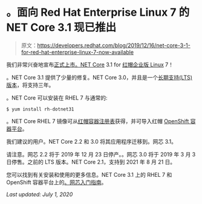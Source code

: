 # 。面向 Red Hat Enterprise Linux 7 的 NET Core 3.1 现已推出

> 原文：<https://developers.redhat.com/blog/2019/12/16/net-core-3-1-for-red-hat-enterprise-linux-7-now-available>

我们非常兴奋地宣布[正式上市。NET Core](https://developers.redhat.com/products/dotnet/overview) 3.1 for [红帽企业版 Linux](https://developers.redhat.com/topics/linux/) 7！

。NET Core 3.1 提供了少量的修复。NET Core 3.0，并且是一个[长期支持(LTS)版本](https://access.redhat.com/support/policy/updates/net-core)，将支持三年。

。NET Core 可以安装在 RHEL 7 与通常的:

`$ yum install rh-dotnet31`

。NET Core RHEL 7 镜像可从[红帽容器注册表](https://catalog.redhat.com/software/containers/search?q=rh-dotnet31)获得，并可导入红帽 [OpenShift 容器平台](https://www.openshift.com/)。

我们建议的用户。NET Core 2.2 和 3.0 将其应用程序迁移到。网芯 3.1。

请注意。网芯 2.2 将于 2019 年 12 月 23 日停产。。网芯 3.0 将于 2019 年 3 月 3 日停售。之前的 LTS 版本。NET Core 2.1，支持到 2021 年 8 月 21 日。

您可以找到有关安装和使用的更多信息。NET Core 3.1 上的 RHEL 7 和 OpenShift 容器平台上的[。网芯入门指南](https://access.redhat.com/documentation/en-us/net_core/3.1/html/getting_started_guide/index)。

*Last updated: July 1, 2020*